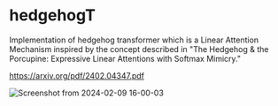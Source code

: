 # hedgehogT
Implementation of hedgehog transformer which is a Linear Attention Mechanism inspired by the concept described in "The Hedgehog &amp; the Porcupine: Expressive Linear Attentions with Softmax Mimicry."

https://arxiv.org/pdf/2402.04347.pdf

![Screenshot from 2024-02-09 16-00-03](https://github.com/vyomakesh09/notes/assets/54256947/913d2ba7-7d7d-4c92-96d8-89b3bd7e8ae2)

